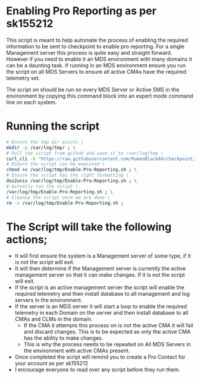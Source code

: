 # Enabling Pro Reporting as per sk155212
This script is meant to help automate the process of enabling the required information to be sent to checkpoint to enable pro reporting.
For a single Management server this process is quite easy and straight forward. However if you need to enable it an MDS environment with many domains it can be a daunting task.
If running in an MDS environment ensure you run the script on all MDS Servers to ensure all active CMAs have the required telemetry set.

The script on should be run on every MDS Server or Active SMS in the environment by copying this command block into an expert mode command line on each system.

# Running the script
```bash
# Ensure the tmp dir exists \
mkdir -p /var/log/tmp/ ; \
# Pull the script from github and save it to /var/log/tmp \
curl_cli -k "https://raw.githubusercontent.com/RumenBlack84/checkpoint/refs/heads/main/Enable-Pro-Reporting/Enable-Pro-Reporting.sh" -o /var/log/tmp/Enable-Pro-Reporting.sh ; \
# Ensure the script can be executed \
chmod +x /var/log/tmp/Enable-Pro-Reporting.sh ; \
# Ensure the script has the right formatting \
dos2unix /var/log/tmp/Enable-Pro-Reporting.sh ; \
# Actually run the script \
/var/log/tmp/Enable-Pro-Reporting.sh ; \
# Cleanup the script once we are done \
rm -v /var/log/tmp/Enable-Pro-Reporting.sh ;
```
# The Script will take the following actions;
- It will first ensure the system is a Management server of some type, if it is not the script will exit.
- It will then determine if the Management server is currently the active management server so that it can make changes. If it is not the script will exit.
- If the script is an active management server the script will enable the required telemetry and then install database to all management and log servers in the environment.
- If the server is an MDS server it will start a loop to enable the required telemetry in each Domain on the server and then install database to all CMAs and CLMs in the domain.
  - If the CMA it attempts this process on is not the active CMA it will fail and discard changes. This is to be expected as only the active CMA has the ability to make changes.
  - This is why the process needs to be repeated on All MDS Servers in the environment with active CMAs present.
- Once completed the script will remind you to create a Pro Contact for your account as per sk155212
- I encourage everyone to read over any script before they run them.
